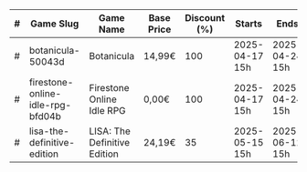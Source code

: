 |#|Game Slug|Game Name|Base Price|Discount (%)|Starts|Ends|
|---|---|---|---|---|---|---|
|#|botanicula-50043d|Botanicula|14,99€|100|2025-04-17 15h|2025-04-24 15h|
|#|firestone-online-idle-rpg-bfd04b|Firestone Online Idle RPG|0,00€|100|2025-04-17 15h|2025-04-24 15h|
|#|lisa-the-definitive-edition|LISA: The Definitive Edition|24,19€|35|2025-05-15 15h|2025-06-12 15h|
